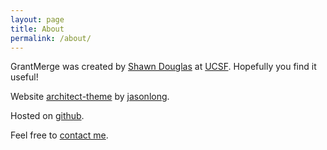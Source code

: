 ```yaml
---
layout: page
title: About
permalink: /about/
---
```


GrantMerge was created by <a href="https://twitter.com/smd4">Shawn Douglas</a> at <a href="http://bionano.ucsf.edu/">UCSF</a>. Hopefully you find it useful!

Website <a href="https://github.com/jasonlong/architect-theme">architect-theme</a> by <a href="https://github.com/jasonlong">jasonlong</a>.

Hosted on <a href="https://github.com/douglaslab/grantmerge">github</a>.

Feel free to [contact me](http://bionano.ucsf.edu/contact).

